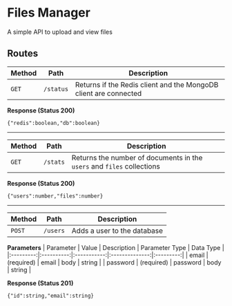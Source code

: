 # Files Manager
A simple API to upload and view files

## Routes

| Method | Path      | Description                                                      |
| ------ | --------- | ---------------------------------------------------------------- |
| `GET`  | `/status` | Returns if the Redis client and the MongoDB client are connected |

**Response (Status 200)**
```
{"redis":boolean,"db":boolean}
```
----------

| Method | Path      | Description                                                            |
| ------ | --------- | ---------------------------------------------------------------------- |
| `GET`  | `/stats`  | Returns the number of documents in the `users` and `files` collections |

**Response (Status 200)**
```
{"users":number,"files":number}
```
----------

| Method  | Path      | Description                 |
| ------- | --------- | --------------------------- |
| `POST`  | `/users`  | Adds a user to the database |

**Parameters**
| Parameter | Value      | Description | Parameter Type | Data Type |
|:---------:|:----------:|:-----------:|:--------------:|:---------:|
| email     | (required) | email       | body           | string    |
| password  | (required) | password    | body           | string    |

**Response (Status 201)**
```
{"id":string,"email":string}
```
